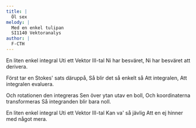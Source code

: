 ```yaml
---
title: |
  Öl sex
melody: |
  Med en enkel tulipan
  SI1140 Vektoranalys
author: |
  F-CTH
---
```

En liten enkel integral 
Uti ett Vektor III-tal 
Ni har besväret, 
Ni har besväret att derivera. 

Först tar en Stokes' sats däruppå, 
Så blir det så enkelt så 
Att integralen, 
Att integralen evaluera. 

Och rotationen den integreras 
Sen över ytan utav en boll, 
Och koordinaterna transformeras 
Så integranden blir bara noll. 

En liten enkel integral 
Uti ett Vektor III-tal 
Kan va' så jävlig 
Att en ej hinner med något mera.